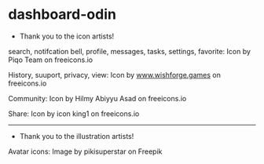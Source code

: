# dashboard-odin

- Thank you to the icon artists!

search, notifcation bell, profile, messages, tasks, settings, favorite:
Icon by Piqo Team on freeicons.io

History, suuport, privacy, view:
Icon by www.wishforge.games on freeicons.io

Community:
Icon by Hilmy Abiyyu Asad on freeicons.io

Share:
Icon by icon king1 on freeicons.io                          

----

- Thank you to the illustration artists!

Avatar icons:
Image by pikisuperstar on Freepik 